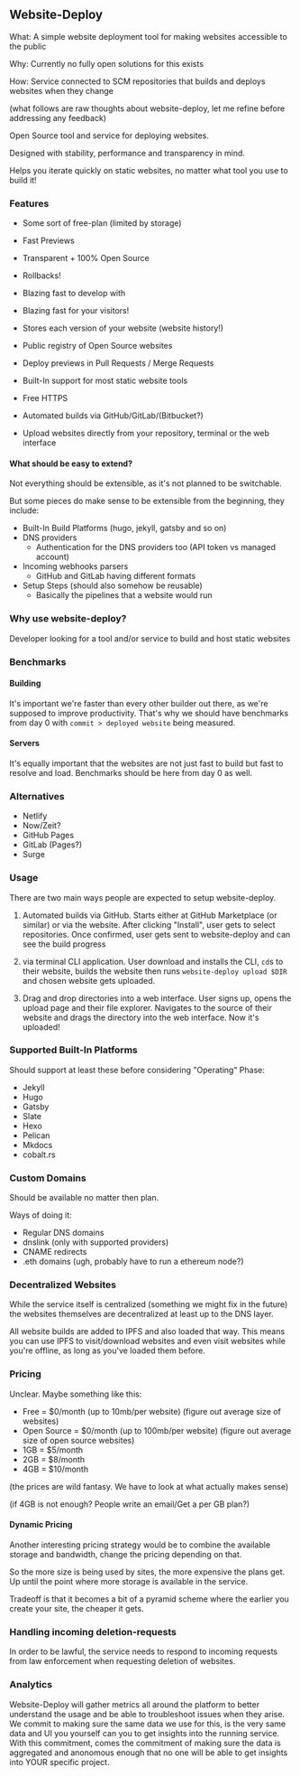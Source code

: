 ## Website-Deploy

What: A simple website deployment tool for making websites accessible to the public

Why: Currently no fully open solutions for this exists

How: Service connected to SCM repositories that builds and deploys websites when they change

(what follows are raw thoughts about website-deploy, let me refine before addressing any feedback)

Open Source tool and service for deploying websites.

Designed with stability, performance and transparency in mind.

Helps you iterate quickly on static websites, no matter what tool you use to build it!

### Features

- Some sort of free-plan (limited by storage)
- Fast Previews
- Transparent + 100% Open Source
- Rollbacks!
- Blazing fast to develop with
- Blazing fast for your visitors!
- Stores each version of your website (website history!)
- Public registry of Open Source websites
- Deploy previews in Pull Requests / Merge Requests
- Built-In support for most static website tools
- Free HTTPS

- Automated builds via GitHub/GitLab/(Bitbucket?)
- Upload websites directly from your repository, terminal or the web interface

#### What should be easy to extend?

Not everything should be extensible, as it's not planned to be switchable.

But some pieces do make sense to be extensible from the beginning, they include:

- Built-In Build Platforms (hugo, jekyll, gatsby and so on)
- DNS providers
  - Authentication for the DNS providers too (API token vs managed account)
- Incoming webhooks parsers
  - GitHub and GitLab having different formats
- Setup Steps (should also somehow be reusable)
  - Basically the pipelines that a website would run

### Why use website-deploy?

Developer looking for a tool and/or service to build and host static websites

### Benchmarks

#### Building

It's important we're faster than every other builder out there, as we're supposed
to improve productivity. That's why we should have benchmarks from day 0 with
`commit > deployed website` being measured.

#### Servers

It's equally important that the websites are not just fast to build but fast to
resolve and load. Benchmarks should be here from day 0 as well.

### Alternatives

- Netlify
- Now/Zeit?
- GitHub Pages
- GitLab (Pages?)
- Surge

### Usage

There are two main ways people are expected to setup website-deploy.

1) Automated builds via GitHub. Starts either at GitHub Marketplace (or similar)
   or via the website. After clicking "Install", user gets to select repositories.
   Once confirmed, user gets sent to website-deploy and can see the build progress

2) via terminal CLI application. User download and installs the CLI, `cd`s to
   their website, builds the website then runs `website-deploy upload $DIR` and
   chosen website gets uploaded.

3) Drag and drop directories into a web interface. User signs up, opens the upload
   page and their file explorer. Navigates to the source of their website and
   drags the directory into the web interface. Now it's uploaded!

### Supported Built-In Platforms

Should support at least these before considering "Operating" Phase:

- Jekyll
- Hugo
- Gatsby
- Slate
- Hexo
- Pelican
- Mkdocs
- cobalt.rs

### Custom Domains

Should be available no matter then plan.

Ways of doing it:

- Regular DNS domains
- dnslink (only with supported providers)
- CNAME redirects
- .eth domains (ugh, probably have to run a ethereum node?)

### Decentralized Websites

While the service itself is centralized (something we might fix in the future)
the websites themselves are decentralized at least up to the DNS layer.

All website builds are added to IPFS and also loaded that way. This means you
can use IPFS to visit/download websites and even visit websites while you're
offline, as long as you've loaded them before.

### Pricing

Unclear. Maybe something like this:

- Free = $0/month (up to 10mb/per website) (figure out average size of websites)
- Open Source = $0/month (up to 100mb/per website) (figure out average size of open source websites)
- 1GB = $5/month
- 2GB = $8/month
- 4GB = $10/month

(the prices are wild fantasy. We have to look at what actually makes sense)

(if 4GB is not enough? People write an email/Get a per GB plan?)

#### Dynamic Pricing

Another interesting pricing strategy would be to combine the available storage
and bandwidth, change the pricing depending on that.

So the more size is being used by sites, the more expensive the plans get. Up
until the point where more storage is available in the service.

Tradeoff is that it becomes a bit of a pyramid scheme where the earlier you
create your site, the cheaper it gets.

### Handling incoming deletion-requests

In order to be lawful, the service needs to respond to incoming requests from
law enforcement when requesting deletion of websites.

### Analytics

Website-Deploy will gather metrics all around the platform to better understand
the usage and be able to troubleshoot issues when they arise. We commit to making
sure the same data we use for this, is the very same data and UI you yourself
can you to get insights into the running service. With this commitment, comes
the commitment of making sure the data is aggregated and anonomous enough that
no one will be able to get insights into YOUR specific project.
